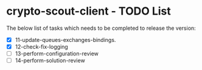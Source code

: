 # crypto-scout-client - TODO List

The below list of tasks which needs to be completed to release the version:

- [x] 11-update-queues-exchanges-bindings.
- [x] 12-check-fix-logging
- [ ] 13-perform-configuration-review
- [ ] 14-perform-solution-review